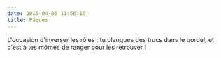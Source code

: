 ```yaml
---
date: 2015-04-05 11:56:10
title: Pâques
---
```


L'occasion d'inverser les rôles : tu planques des trucs dans le bordel, et c'est à tes mômes de ranger pour les retrouver !
